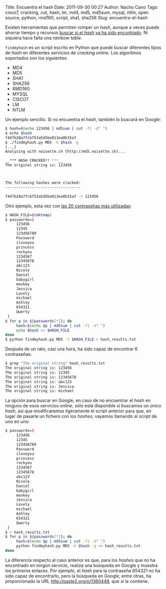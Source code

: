 Title: Encuentra el hash
Date: 2011-09-30 00:27
Author: Nacho Cano
Tags: cisco7, cracking, cut, hash, lm, md4, md5, md5sum, mysql, ntlm, open source, python, rmd160, script, sha1, sha256
Slug: encuentra-el-hash

Existen herramientas que permiten romper un _hash_, aunque a veces puede
ahorrar tiempo y recursos [buscar si el _hash_ ya ha sido encontrado][].
Ni siquiera hace falta una _rainbow table_.

`findmyhash` es un _script_ escrito en Python que puede buscar
diferentes tipos de _hash_ en diferentes servicios de _cracking online_.
Los algoritmos soportados son los siguientes:

-   MD4
-   MD5
-   SHA1
-   SHA256
-   RMD160
-   MYSQL
-   CISCO7
-   LM
-   NTLM

Un ejemplo sencillo. Si no encuentra el _hash_, también lo buscará en
Google:

```bash
$ hash=$(echo 123456 | md5sum | cut -f1 -d" ")
$ echo $hash
f447b20a7fcbf53a5d5be013ea0b15af
$ ./findmyhash.py MD5 -h $hash -g
[...]
Analyzing with noisette.ch (http://md5.noisette.ch)...

__*** HASH CRACKED!! ***__
The original string is: 123456



The following hashes were cracked:
----------------------------------

f447b20a7fcbf53a5d5be013ea0b15af -> 123456
```

Otro ejemplo, esta vez con [las 20 contraseñas más utilizadas][]:

```bash
$ HASH_FILE=$(mktemp)
$ passwords=(
     123456
     12345
     123456789
     Password
     iloveyou
     princess
     rockyou
     1234567
     12345678
     abc123
     Nicole
     Daniel
     babygirl
     monkey
     Jessica
     Lovely
     michael
     Ashley
     654321
     Qwerty
 )
$ for p in ${passwords[*]}; do
     hash=$(echo $p | md5sum | cut -f1 -d" ")
     echo $hash >> $HASH_FILE
done
$ python findmyhash.py MD5 -f $HASH_FILE > hash_results.txt
```

Después de un rato, casi una hora, ha sido capaz de encontrar 6
contraseñas:

```bash
$ grep "The original string" hash_results.txt
The original string is: 123456
The original string is: 12345
The original string is: 12345678
The original string is: abc123
The original string is: Jessica
The original string is: michael
```

La opción para buscar en Google, en caso de no encuentrar el _hash_ en
ninguno de esos servicios _online_, sólo está disponible si buscamos un
único _hash_, así que modificaremos ligeramente el _script_ anterior
para que, en lugar de pasarle un fichero con los _hashes_, vayamos
llamando al _script_ de uno en uno:

```bash
$ passwords=(
     123456
     12345
     123456789
     Password
     iloveyou
     princess
     rockyou
     1234567
     12345678
     abc123
     Nicole
     Daniel
     babygirl
     monkey
     Jessica
     Lovely
     michael
     Ashley
     654321
     Qwerty
 )
$ > hash_results.txt
$ for p in ${passwords[*]}; do
     hash=$(echo $p | md5sum | cut -f1 -d" ")
     python findmyhash.py MD5 -h $hash -g >> hash_results.txt
done
```

La diferencia respecto al caso anterior es que, para los _hashes_ que no
ha encontrado en ningún servicio, realiza una búsqueda en Google y
muestra los primeros enlaces. Por ejemplo, el _hash_ para la contraseña
654321 no ha sido capaz de encontrarlo, pero la búsqueda en Google,
entre otras, ha proporcionado la URL http://paste2.org/p/1360449, que sí
la contiene.

  [buscar si el _hash_ ya ha sido encontrado]: http://www.pentestit.com/findmyhash/
    "buscar si el _hash_ ya ha sido encontrado"
  [las 20 contraseñas más utilizadas]: http://blog.zonealarm.com/2011/01/securing-yourself-from-a-world-of-hackers.html
    "las 20 contraseñas más utilizadas"
